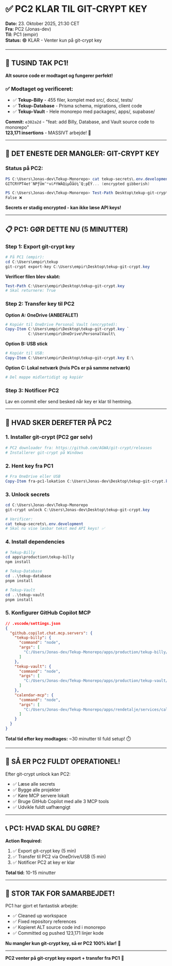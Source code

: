 # ✅ PC2 KLAR TIL GIT-CRYPT KEY

**Dato:** 23. Oktober 2025, 21:30 CET  
**Fra:** PC2 (Jonas-dev)  
**Til:** PC1 (empir)  
**Status:** 🟢 KLAR - Venter kun på git-crypt key

---

## 🎉 TUSIND TAK PC1!

**Alt source code er modtaget og fungerer perfekt!**

### ✅ Modtaget og verificeret:

- ✅ **Tekup-Billy** - 455 filer, komplet med src/, docs/, tests/
- ✅ **Tekup-Database** - Prisma schema, migrations, client code
- ✅ **Tekup-Vault** - Hele monorepo med packages/, apps/, supabase/

**Commit:** `e302a2d` - "feat: add Billy, Database, and Vault source code to monorepo"  
**123,171 insertions** - MASSIVT arbejde! 🚀

---

## 🔐 DET ENESTE DER MANGLER: GIT-CRYPT KEY

### Status på PC2:

```powershell
PS C:\Users\Jonas-dev\Tekup-Monorepo> cat tekup-secrets\.env.development
GITCRYPT4e†¨NPƒÜm^*v&ªYWÁQiµÔåö¼˜Q;pÉÝ... (encrypted gibberish)

PS C:\Users\Jonas-dev\Tekup-Monorepo> Test-Path Desktop\tekup-git-crypt.key
False ❌
```

**Secrets er stadig encrypted - kan ikke læse API keys!**

---

## 📋 PC1: GØR DETTE NU (5 MINUTTER)

### Step 1: Export git-crypt key

```powershell
# På PC1 (empir):
cd C:\Users\empir\tekup
git-crypt export-key C:\Users\empir\Desktop\tekup-git-crypt.key
```

**Verificer filen blev skabt:**

```powershell
Test-Path C:\Users\empir\Desktop\tekup-git-crypt.key
# Skal returnere: True
```

### Step 2: Transfer key til PC2

**Option A: OneDrive (ANBEFALET)**

```powershell
# Kopiér til OneDrive Personal Vault (encrypted):
Copy-Item C:\Users\empir\Desktop\tekup-git-crypt.key `
          C:\Users\empir\OneDrive\PersonalVault\
```

**Option B: USB stick**

```powershell
# Kopiér til USB:
Copy-Item C:\Users\empir\Desktop\tekup-git-crypt.key E:\
```

**Option C: Lokal netværk (hvis PCs er på samme netværk)**

```powershell
# Del mappe midlertidigt og kopiér
```

### Step 3: Notificer PC2

Lav en commit eller send besked når key er klar til hentning.

---

## 🎯 HVAD SKER DEREFTER PÅ PC2

### 1. Installer git-crypt (PC2 gør selv)

```powershell
# PC2 downloader fra: https://github.com/AGWA/git-crypt/releases
# Installerer git-crypt på Windows
```

### 2. Hent key fra PC1

```powershell
# Fra OneDrive eller USB
Copy-Item fra-pc1-lokation C:\Users\Jonas-dev\Desktop\tekup-git-crypt.key
```

### 3. Unlock secrets

```powershell
cd C:\Users\Jonas-dev\Tekup-Monorepo
git-crypt unlock C:\Users\Jonas-dev\Desktop\tekup-git-crypt.key

# Verificer:
cat tekup-secrets\.env.development
# Skal nu vise læsbar tekst med API keys! ✅
```

### 4. Install dependencies

```powershell
# Tekup-Billy
cd apps\production\tekup-billy
npm install

# Tekup-Database
cd ..\tekup-database
pnpm install

# Tekup-Vault
cd ..\tekup-vault
pnpm install
```

### 5. Konfigurer GitHub Copilot MCP

```json
// .vscode/settings.json
{
  "github.copilot.chat.mcp.servers": {
    "tekup-billy": {
      "command": "node",
      "args": [
        "C:/Users/Jonas-dev/Tekup-Monorepo/apps/production/tekup-billy/dist/index.js"
      ]
    },
    "tekup-vault": {
      "command": "node",
      "args": [
        "C:/Users/Jonas-dev/Tekup-Monorepo/apps/production/tekup-vault/apps/vault-api/dist/index.js"
      ]
    },
    "calendar-mcp": {
      "command": "node",
      "args": [
        "C:/Users/Jonas-dev/Tekup-Monorepo/apps/rendetalje/services/calendar-mcp/dist/index.js"
      ]
    }
  }
}
```

**Total tid efter key modtages:** ~30 minutter til fuld setup! ⏱️

---

## 🚀 SÅ ER PC2 FULDT OPERATIONEL!

Efter git-crypt unlock kan PC2:

- ✅ Læse alle secrets
- ✅ Bygge alle projekter
- ✅ Køre MCP servere lokalt
- ✅ Bruge GitHub Copilot med alle 3 MCP tools
- ✅ Udvikle fuldt uafhængigt

---

## 📞 PC1: HVAD SKAL DU GØRE?

**Action Required:**

1. ✅ Export git-crypt key (5 min)
2. ✅ Transfer til PC2 via OneDrive/USB (5 min)
3. ✅ Notificer PC2 at key er klar

**Total tid:** 10-15 minutter

---

## 💚 STOR TAK FOR SAMARBEJDET!

PC1 har gjort et fantastisk arbejde:

- ✅ Cleaned up workspace
- ✅ Fixed repository references
- ✅ Kopieret ALT source code ind i monorepo
- ✅ Committed og pushed 123,171 linjer kode

**Nu mangler kun git-crypt key, så er PC2 100% klar!** 🎉

---

**PC2 venter på git-crypt key export + transfer fra PC1** 🔑
